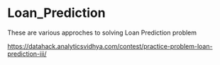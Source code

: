 # Loan_Prediction

These are various approches to solving Loan Prediction problem

https://datahack.analyticsvidhya.com/contest/practice-problem-loan-prediction-iii/
